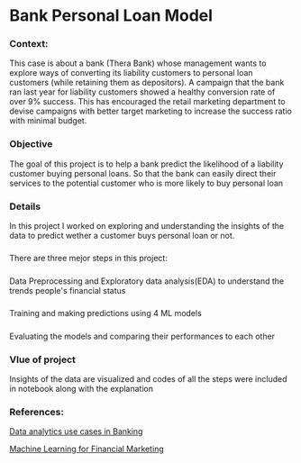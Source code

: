 # Bank Personal Loan Model
### Context:
This case is about a bank (Thera Bank) whose management wants to explore ways of
converting its liability customers to personal loan customers (while retaining them as
depositors). A campaign that the bank ran last year for liability customers showed a
healthy conversion rate of over 9% success. This has encouraged the retail marketing
department to devise campaigns with better target marketing to increase the success
ratio with minimal budget.
### Objective
The goal of this project is to help a bank predict the likelihood of a liability customer buying personal
loans. So that the bank can easily direct their services to the potential customer who is more likely to buy personal loan
### Details
In this project I worked on exploring and understanding the insights of the data to predict wether a customer buys personal loan or not.
##### 
There are three mejor steps in this project:
##### 
Data Preprocessing and Exploratory data analysis(EDA) to understand the trends people's financial status
##### 
Training and making predictions using 4 ML models
##### 
Evaluating the models and comparing their performances to each other
### Vlue of project
Insights of the data are visualized and codes of all the steps were included in notebook along with the explanation
### References:
[Data analytics use cases in Banking](https://activewizards.com/blog/top-9-data-science-use-cases-in-banking/)

[Machine Learning for Financial Marketing](https://thefinancialbrand.com/71350/ai-machine-learning-analytics-marketing-banking-trends/)